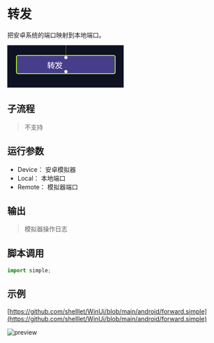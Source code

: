 # 转发 
把安卓系统的端口映射到本地端口。

![action](./images/2022-11-15_202219.png ':size=90%')

## 子流程

> 不支持

## 运行参数


* Device： 安卓模拟器
* Local： 本地端口
* Remote： 模拟器端口

## 输出
> 模拟器操作日志

## 脚本调用

```python
import simple;


```

## 示例

[https://github.com/shelllet/WinUi/blob/main/android/forward.simple](https://github.com/shelllet/WinUi/blob/main/android/forward.simple)

![preview](./images/2022-11-15_202357.png.png ':size=90%')

